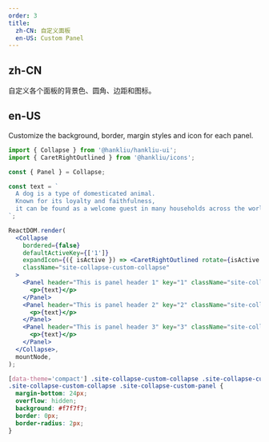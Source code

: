 ```yaml
---
order: 3
title:
  zh-CN: 自定义面板
  en-US: Custom Panel
---
```


## zh-CN

自定义各个面板的背景色、圆角、边距和图标。

## en-US

Customize the background, border, margin styles and icon for each panel.

```jsx
import { Collapse } from '@hankliu/hankliu-ui';
import { CaretRightOutlined } from '@hankliu/icons';

const { Panel } = Collapse;

const text = `
  A dog is a type of domesticated animal.
  Known for its loyalty and faithfulness,
  it can be found as a welcome guest in many households across the world.
`;

ReactDOM.render(
  <Collapse
    bordered={false}
    defaultActiveKey={['1']}
    expandIcon={({ isActive }) => <CaretRightOutlined rotate={isActive ? 90 : 0} />}
    className="site-collapse-custom-collapse"
  >
    <Panel header="This is panel header 1" key="1" className="site-collapse-custom-panel">
      <p>{text}</p>
    </Panel>
    <Panel header="This is panel header 2" key="2" className="site-collapse-custom-panel">
      <p>{text}</p>
    </Panel>
    <Panel header="This is panel header 3" key="3" className="site-collapse-custom-panel">
      <p>{text}</p>
    </Panel>
  </Collapse>,
  mountNode,
);
```

```css
[data-theme='compact'] .site-collapse-custom-collapse .site-collapse-custom-panel,
.site-collapse-custom-collapse .site-collapse-custom-panel {
  margin-bottom: 24px;
  overflow: hidden;
  background: #f7f7f7;
  border: 0px;
  border-radius: 2px;
}
```

<style>
  [data-theme="dark"] .site-collapse-custom-collapse .site-collapse-custom-panel {
    background: rgba(255,255,255,0.04);
    border: 0px;
  }
</style>
